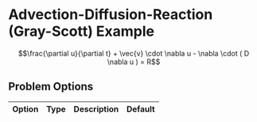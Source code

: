 # Advection-Diffusion-Reaction (Gray-Scott) Example

$$\frac{\partial u}{\partial t} + \vec{v} \cdot \nabla u -  \nabla \cdot ( D \nabla u ) = R$$

## Problem Options

| Option          | Type   | Description                                        | Default  |
| ----------------|--------|----------------------------------------------------|----------|


